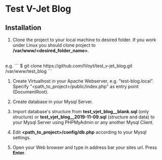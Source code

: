 # Test V-Jet Blog

## Installation
1. Clone the project to your local machine to desired folder.
If you work under Linux you should clone project to **/var/www/<desired_folder_name>**.
<br>
e.g.
```
$ git clone https://github.com/IVoyt/test_v-jet_blog.git /var/www/test_blog
```

1. Create Virtualhost in your Apache Webserver, e.g. "test-blog.local".
Specify "<path_to_project>/public/index.php" as entry point (DocumentRoot).

1. Create database in your Mysql Server.

1. Import database's structure from **test_vjet_blog__blank.sql** (only structure)
or **test_vjet_blog__2019-11-09.sql** (structure and data)
to your Mysql Server using PHPMyAdmin or any another Mysql Client.

1. Edit **<path_to_project>/config/db.php** according to your Mysql settings.

1. Open your Web browser and type in address bar your sites url. Press **Enter**.
